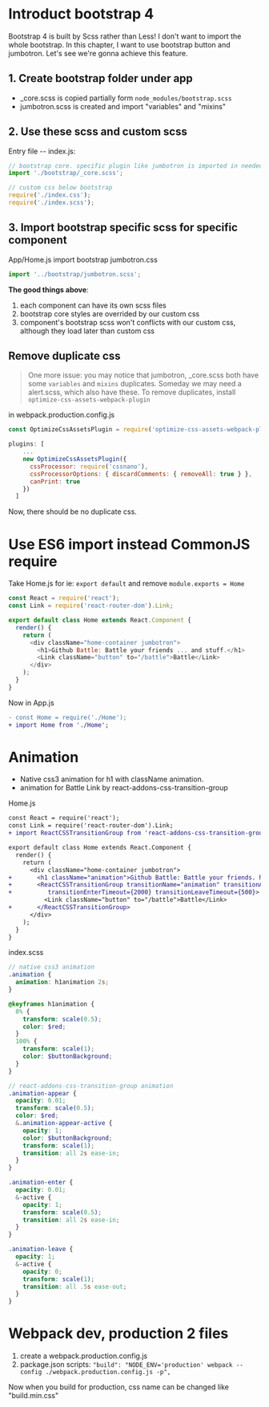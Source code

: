 # Introduct bootstrap 4

Bootstrap 4 is built by Scss rather than Less! I don't want to import the whole bootstrap. In this chapter, I want to use bootstrap button and jumbotron. Let's see we're gonna achieve this feature.

## 1. Create bootstrap folder under app

* _core.scss is copied partially form `node_modules/bootstrap.scss`
* jumbotron.scss is created and import "variables" and "mixins"

## 2. Use these scss and custom scss

Entry file -- index.js:

```jsx
// bootstrap core. specific plugin like jumbotron is imported in needed component.
import './bootstrap/_core.scss';

// custom css below bootstrap
require('./index.css');
require('./index.scss');
```

## 3. Import bootstrap specific scss for specific component

App/Home.js import bootstrap jumbotron.css

```javascript
import '../bootstrap/jumbotron.scss';
```

**The good things above**:

1. each component can have its own scss files
1. bootstrap core styles are overrided by our custom css
1. component's bootstrap scss won't conflicts with our custom css, although they load later than custom css

## Remove duplicate css

> One more issue: you may notice that jumbotron, _core.scss both have some `variables` and `mixins` duplicates. Someday we may need a alert.scss, which also have these. To remove duplicates, install `optimize-css-assets-webpack-plugin`

in webpack.production.config.js

```javascript
const OptimizeCssAssetsPlugin = require('optimize-css-assets-webpack-plugin'); //remove duplicates

plugins: [
    ...
    new OptimizeCssAssetsPlugin({
      cssProcessor: require('cssnano'),
      cssProcessorOptions: { discardComments: { removeAll: true } },
      canPrint: true
    })
  ]
```

Now, there should be no duplicate css.

# Use ES6 import instead CommonJS require

Take Home.js for ie: `export default` and remove `module.exports = Home`

```javascript
const React = require('react');
const Link = require('react-router-dom').Link;

export default class Home extends React.Component {
  render() {
    return (
      <div className="home-container jumbotron">
        <h1>Github Battle: Battle your friends ... and stuff.</h1>
        <Link className="button" to="/battle">Battle</Link>
      </div>
    );
  }
}
```

Now in App.js

```diff
- const Home = require('./Home');
+ import Home from './Home';
```

# Animation

* Native css3 animation for h1 with className animation.
* animation for Battle Link by react-addons-css-transition-group

Home.js

```diff
const React = require('react');
const Link = require('react-router-dom').Link;
+ import ReactCSSTransitionGroup from 'react-addons-css-transition-group';

export default class Home extends React.Component {
  render() {
    return (
      <div className="home-container jumbotron">
+       <h1 className="animation">Github Battle: Battle your friends. h1: native css3 animation; button: react-addons-css-transition-group.</h1>
+       <ReactCSSTransitionGroup transitionName="animation" transitionAppear={true} transitionAppearTimeout={2000}
+          transitionEnterTimeout={2000} transitionLeaveTimeout={500}>
          <Link className="button" to="/battle">Battle</Link>
+       </ReactCSSTransitionGroup>
      </div>
    );
  }
}
```

index.scss

```scss
// native css3 animation
.animation {
  animation: h1animation 2s;
}

@keyframes h1animation {
  0% {
    transform: scale(0.5);
    color: $red;
  }
  100% {
    transform: scale(1);
    color: $buttonBackground;
  }
}

// react-addons-css-transition-group animation
.animation-appear {
  opacity: 0.01;
  transform: scale(0.5);
  color: $red;
  &.animation-appear-active {
    opacity: 1;
    color: $buttonBackground;
    transform: scale(1);
    transition: all 2s ease-in;
  }
}

.animation-enter {
  opacity: 0.01;
  &-active {
    opacity: 1;
    transform: scale(0.5);
    transition: all 2s ease-in;
  }
}

.animation-leave {
  opacity: 1;
  &-active {
    opacity: 0;
    transform: scale(1);
    transition: all .5s ease-out;
  }
}
```

# Webpack dev, production 2 files

1. create a webpack.production.config.js
2. package.json scripts: `"build": "NODE_ENV='production' webpack --config ./webpack.production.config.js -p",`

Now when you build for production, css name can be changed like "build.min.css"
